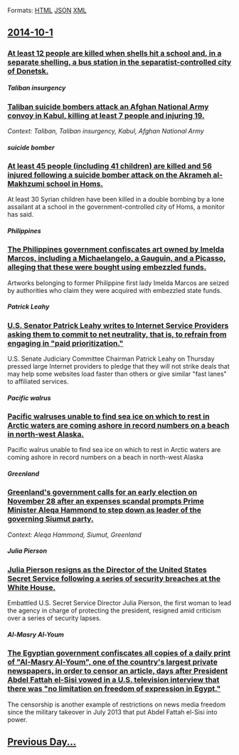 
Formats: [HTML](2014/10/1/index.html)  [JSON](2014/10/1/index.json)  [XML](2014/10/1/index.xml)  

## [2014-10-1](/news/2014/10/1/index.md)

##### 
### [At least 12 people are killed when shells hit a school and, in a separate shelling, a bus station in the separatist-controlled city of Donetsk. ](/news/2014/10/1/at-least-12-people-are-killed-when-shells-hit-a-school-and-in-a-separate-shelling-a-bus-station-in-the-separatist-controlled-city-of-donet.md)
##### Taliban insurgency
### [Taliban suicide bombers attack an Afghan National Army convoy in Kabul, killing at least 7 people and injuring 19. ](/news/2014/10/1/taliban-suicide-bombers-attack-an-afghan-national-army-convoy-in-kabul-killing-at-least-7-people-and-injuring-19.md)
_Context: Taliban, Taliban insurgency, Kabul, Afghan National Army_

##### suicide bomber
### [At least 45 people (including 41 children) are killed and 56 injured following a suicide bomber attack on the Akrameh al-Makhzumi school in Homs. ](/news/2014/10/1/at-least-45-people-including-41-children-are-killed-and-56-injured-following-a-suicide-bomber-attack-on-the-akrameh-al-makhzumi-school-in.md)
At least 30 Syrian children have been killed in a double bombing by a lone assailant at a school in the government-controlled city of Homs, a monitor has said.

##### Philippines
### [The Philippines government confiscates art owned by Imelda Marcos, including a Michaelangelo, a Gauguin, and a Picasso, alleging that these were bought using embezzled funds. ](/news/2014/10/1/the-philippines-government-confiscates-art-owned-by-imelda-marcos-including-a-michaelangelo-a-gauguin-and-a-picasso-alleging-that-these.md)
Artworks belonging to former Philippine first lady Imelda Marcos are seized by authorities who claim they were acquired with embezzled state funds.

##### Patrick Leahy
### [U.S. Senator Patrick Leahy writes to Internet Service Providers asking them to commit to net neutrality, that is, to refrain from engaging in "paid prioritization." ](/news/2014/10/1/u-s-senator-patrick-leahy-writes-to-internet-service-providers-asking-them-to-commit-to-net-neutrality-that-is-to-refrain-from-engaging-i.md)
U.S. Senate Judiciary Committee Chairman Patrick Leahy on Thursday pressed large Internet providers to pledge that they will not strike deals that may help some websites load faster than others or give similar &quot;fast lanes&quot; to affiliated services.

##### Pacific walrus
### [Pacific walruses unable to find sea ice on which to rest in Arctic waters are coming ashore in record numbers on a beach in north-west Alaska.](/news/2014/10/1/pacific-walruses-unable-to-find-sea-ice-on-which-to-rest-in-arctic-waters-are-coming-ashore-in-record-numbers-on-a-beach-in-north-west-alask.md)
Pacific walrus unable to find sea ice on which to rest in Arctic waters are coming ashore in record numbers on a beach in north-west Alaska

##### Greenland
### [Greenland's government calls for an early election on November 28 after an expenses scandal prompts Prime Minister Aleqa Hammond to step down as leader of the governing Siumut party. ](/news/2014/10/1/greenland-s-government-calls-for-an-early-election-on-november-28-after-an-expenses-scandal-prompts-prime-minister-aleqa-hammond-to-step-dow.md)
_Context: Aleqa Hammond, Siumut, Greenland_

##### Julia Pierson
### [Julia Pierson resigns as the Director of the United States Secret Service following a series of security breaches at the White House. ](/news/2014/10/1/julia-pierson-resigns-as-the-director-of-the-united-states-secret-service-following-a-series-of-security-breaches-at-the-white-house.md)
Embattled U.S. Secret Service Director Julia Pierson, the first woman to lead the agency in charge of protecting the president, resigned amid criticism over a series of security lapses.

##### Al-Masry Al-Youm
### [The Egyptian government confiscates all copies of a daily print of "Al-Masry Al-Youm", one of the country's largest private newspapers, in order to censor an article, days after President Abdel Fattah el-Sisi vowed in a U.S. television interview that there was "no limitation on freedom of expression in Egypt." ](/news/2014/10/1/the-egyptian-government-confiscates-all-copies-of-a-daily-print-of-al-masry-al-youm-one-of-the-countryas-largest-private-newspapers-in.md)
The censorship is another example of restrictions on news media freedom since the military takeover in July 2013 that put Abdel Fattah el-Sisi into power.

## [Previous Day...](/news/2014/09/30/index.md)

